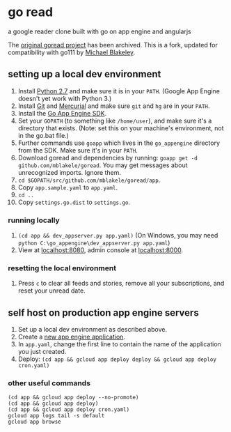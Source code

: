 # go read

a google reader clone built with go on app engine and angularjs

The [original goread project](https://github.com/mjibson/goread/issues)
has been archived. This is a fork, updated for compatibility with go111
by [Michael Blakeley](https://github.com/mblakele).

## setting up a local dev environment

1. Install [Python 2.7](http://www.python.org/download/releases/2.7.5/) and make sure it is in your `PATH`. (Google App Engine doesn't yet work with Python 3.)
1. Install [Git](http://gitscm.com/) and [Mercurial](http://mercurial.selenic.com/wiki/Download) and make sure `git` and `hg` are in your `PATH`.
1. Install the [Go App Engine SDK](https://developers.google.com/appengine/downloads#Google_App_Engine_SDK_for_Go).
1. Set your `GOPATH` (to something like `/home/user`), and make sure it's a directory that exists. (Note: set this on your machine's environment, not in the go.bat file.)
1. Further commands use `goapp` which lives in the `go_appengine` directory from the SDK. Make sure it's in your `PATH`.
1. Download goread and dependencies by running: `goapp get -d github.com/mblakele/goread`. You may get messages about unrecognized imports. Ignore them.
1. `cd $GOPATH/src/github.com/mblakele/goread/app`.
1. Copy `app.sample.yaml` to `app.yaml`.
1. `cd ..`
1. Copy `settings.go.dist` to `settings.go`.

### running locally

1. `(cd app && dev_appserver.py app.yaml)` (On Windows, you may need `python C:\go_appengine\dev_appserver.py app.yaml`)
1. View at [localhost:8080](http://localhost:8080), admin console at [localhost:8000](http://localhost:8000).
 
### resetting the local environment

1. Press `c` to clear all feeds and stories, remove all your subscriptions, and reset your unread date.

## self host on production app engine servers

1. Set up a local dev environment as described above.
1. Create a [new app engine application](https://cloud.google.com/console?getstarted=https://appengine.google.com).
1. In `app.yaml`, change the first line to contain the name of the application you just created.
1. Deploy: `(cd app && gcloud app deploy deploy && gcloud app deploy cron.yaml)`

### other useful commands

```
(cd app && gcloud app deploy --no-promote)
(cd app && gcloud app deploy)
(cd app && gcloud app deploy cron.yaml)
gcloud app logs tail -s default
gcloud app browse
```

